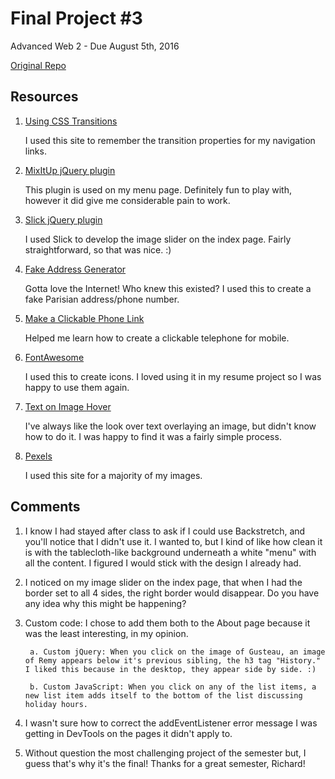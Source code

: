 # Final Project #3

Advanced Web 2 - Due August 5th, 2016

[Original Repo](https://github.com/richardkalehoff/UF-starter-project)

## Resources

1. [Using CSS Transitions](https://developer.mozilla.org/en-US/docs/Web/CSS/CSS_Transitions/Using_CSS_transitions)

    I used this site to remember the transition properties for my navigation links.

2. [MixItUp jQuery plugin](https://mixitup.kunkalabs.com/)

    This plugin is used on my menu page. Definitely fun to play with, however it did give me considerable pain to work.

3. [Slick jQuery plugin](http://kenwheeler.github.io/slick/)

    I used Slick to develop the image slider on the index page. Fairly straightforward, so that was nice. :)

4. [Fake Address Generator](http://www.fakeaddressgenerator.com/World_Address/get_fr_address)

    Gotta love the Internet! Who knew this existed? I used this to create a fake Parisian address/phone number.

5. [Make a Clickable Phone Link](http://allwebco-templates.com/support/S_smartphone-link.htm)

    Helped me learn how to create a clickable telephone for mobile.

6. [FontAwesome](http://fontawesome.io/icons/)

    I used this to create icons. I loved using it in my resume project so I was happy to use them again.

7. [Text on Image Hover](http://stackoverflow.com/questions/14263594/how-to-show-text-on-image-when-hovering)

    I've always like the look over text overlaying an image, but didn't know how to do it. I was happy to find it was a fairly simple process.

8. [Pexels](https://www.pexels.com/)

    I used this site for a majority of my images.

## Comments

1. I know I had stayed after class to ask if I could use Backstretch, and you'll notice that I didn't use it. I wanted to, but I kind of like how clean it is with the tablecloth-like background underneath a white "menu" with all the content. I figured I would stick with the design I already had.

2. I noticed on my image slider on the index page, that when I had the border set to all 4 sides, the right border would disappear. Do you have any idea why this might be happening?

3. Custom code: I chose to add them both to the About page because it was the least interesting, in my opinion.

        a. Custom jQuery: When you click on the image of Gusteau, an image of Remy appears below it's previous sibling, the h3 tag "History." I liked this because in the desktop, they appear side by side. :)

        b. Custom JavaScript: When you click on any of the list items, a new list item adds itself to the bottom of the list discussing holiday hours.

4. I wasn't sure how to correct the addEventListener error message I was getting in DevTools on the pages it didn't apply to.

5. Without question the most challenging project of the semester but, I guess that's why it's the final! Thanks for a great semester, Richard!
